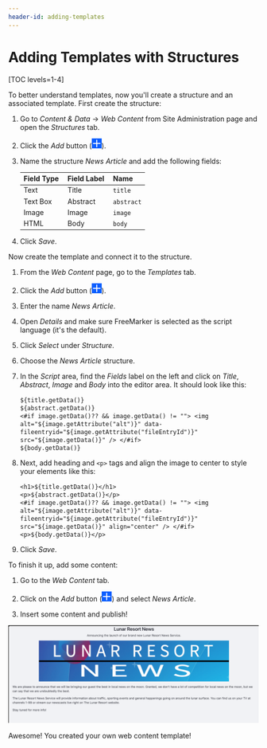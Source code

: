 ```yaml
---
header-id: adding-templates
---
```


# Adding Templates with Structures

[TOC levels=1-4]

To better understand templates, now you'll create a structure and an associated
template. First create the structure:

1.  Go to *Content & Data* &rarr; *Web Content* from Site Administration page
    and open the *Structures* tab.

2.  Click the *Add* button (![Add Structure](../../../../../../images/icon-add.png)).

3.  Name the structure *News Article* and add the following fields:

	| Field Type | &nbsp;Field Label | &nbsp;Name |
	--------- | ---------- | ---------- |
	Text  | &nbsp;Title | &nbsp;`title` |
	Text Box | &nbsp;Abstract | &nbsp;`abstract` |
	Image | &nbsp;Image | &nbsp;`image` |
	HTML | &nbsp;Body | &nbsp;`body` |

5.  Click *Save*.

Now create the template and connect it to the structure.

1.  From the *Web Content* page, go to the *Templates* tab.

2.  Click the *Add* button (![Add Template](../../../../../../images/icon-add.png)).

3.  Enter the name *News Article*.

4.  Open *Details* and make sure FreeMarker is selected as the script language (it's the default).

5.  Click *Select* under *Structure*.

6.  Choose the *News Article* structure.

7.  In the *Script* area, find the *Fields* label on the left and click on
    *Title*, *Abstract*, *Image* and *Body* into the editor area. It should
    look like this:

    ```
    ${title.getData()}
    ${abstract.getData()}
    <#if image.getData()?? && image.getData() != ""> <img alt="${image.getAttribute("alt")}" data-fileentryid="${image.getAttribute("fileEntryId")}" src="${image.getData()}" /> </#if>
    ${body.getData()}
    ```

8.  Next, add heading and `<p>` tags and align the image to center to  style your
    elements like this:

    ```
    <h1>${title.getData()}</h1>
    <p>${abstract.getData()}</p>
    <#if image.getData()?? && image.getData() != ""> <img alt="${image.getAttribute("alt")}" data-fileentryid="${image.getAttribute("fileEntryId")}" src="${image.getData()}" align="center" /> </#if>
    <p>${body.getData()}</p>
    ```

8. Click *Save*.

To finish it up, add some content:

1.  Go to the *Web Content* tab.

2.  Click on the *Add* button (![Add](../../../../../../images/icon-add.png)) and
    select *News Article*.
 
3. Insert some content and publish!

![Figure 1: The Lunar Resort News Article is shaping up!](../../../../../../images/web-content-structures-templates-completed.png)

Awesome! You created your own web content template!
